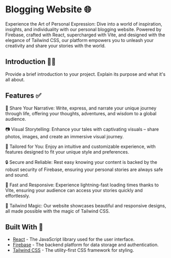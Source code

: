 # Blogging Website 🌐
Experience the Art of Personal Expression: Dive into a world of inspiration, insights, and individuality with our personal blogging website. Powered by Firebase, crafted with React, supercharged with Vite, and designed with the elegance of Tailwind CSS, our platform empowers you to unleash your creativity and share your stories with the world.

## Introduction 😶‍🌫️

Provide a brief introduction to your project. Explain its purpose and what it's all about.

## Features ✅

📝 Share Your Narrative: Write, express, and narrate your unique journey through life, offering your thoughts, adventures, and wisdom to a global audience.

📷 Visual Storytelling: Enhance your tales with captivating visuals – share photos, images, and create an immersive visual journey.

🌟 Tailored for You: Enjoy an intuitive and customizable experience, with features designed to fit your unique style and preferences.

🔒 Secure and Reliable: Rest easy knowing your content is backed by the robust security of Firebase, ensuring your personal stories are always safe and sound.

🚀 Fast and Responsive: Experience lightning-fast loading times thanks to Vite, ensuring your audience can access your stories quickly and effortlessly.

🌈 Tailwind Magic: Our website showcases beautiful and responsive designs, all made possible with the magic of Tailwind CSS.

## Built With 🧠

- [React](https://reactjs.org/) - The JavaScript library used for the user interface.
- [Firebase](https://firebase.google.com/) - The backend platform for data storage and authentication.
- [Tailwind CSS](https://tailwindcss.com/) - The utility-first CSS framework for styling.
